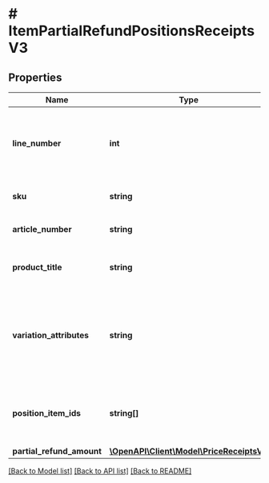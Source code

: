 # # ItemPartialRefundPositionsReceiptsV3

## Properties

Name | Type | Description | Notes
------------ | ------------- | ------------- | -------------
**line_number** | **int** | Number of line item in which the information is printed on the pdf document of the receipt.  This information is not reliably provided for older receipts | [optional]
**sku** | **string** | Stock keeping unit of  item. Unique item identifier on partner side | [optional]
**article_number** | **string** | Unique Identifier of item the customer knows from order process |
**product_title** | **string** | Product description of item the customer knows from the order process |
**variation_attributes** | **string** | Additional attributes for unique description of  item, if different variants of the item are possible. (String of comma seperated dimensions)  ATTENTION: In previous version, the information exists as dimensions | [optional]
**position_item_ids** | **string[]** | List of unique identifiers of specific instances of ordered items.  A (salesOrder)PositionItem is the smallest unit of an item that can be ordered |
**partial_refund_amount** | [**\OpenAPI\Client\Model\PriceReceiptsV3**](PriceReceiptsV3.md) |  |

[[Back to Model list]](../../README.md#models) [[Back to API list]](../../README.md#endpoints) [[Back to README]](../../README.md)
